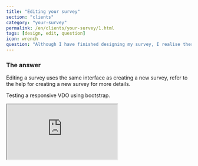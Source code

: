 ```yaml
---
title: "Editing your survey"
section: "clients"
category: "your-survey"
permalink: /en/clients/your-survey/1.html
tags: [design, edit, question]
icon: wrench
question: "Although I have finished designing my survey, I realise there are still some changes I need to make on my survey. Is this something I still can possibly do?"
---
```


### <i class="pe-anchor pe-fw"></i> The answer

Editing a survey uses the same interface as creating a new survey, refer to the help for creating a new survey for more details.

Testing a responsive VDO using bootstrap.

<div class="embed-responsive embed-responsive-16by9">
  <iframe class="embed-responsive-item" src="https://www.youtube.com/embed/HYoqN0jkYLE"></iframe>
</div>
